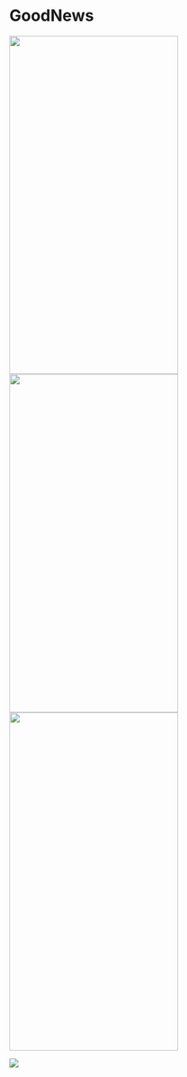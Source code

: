 # GoodNews

 <img src="https://user-images.githubusercontent.com/108834218/218786983-0951246f-f3fd-4034-b1a3-f1f983ab0b19.png" width="300" height="600">   <img src="https://user-images.githubusercontent.com/108834218/218785141-4cf75505-b068-4f3e-b431-aba07c0cc7de.png" width="300" height="600">  <img src="https://user-images.githubusercontent.com/108834218/218787492-93c32400-658f-4107-af9a-d27690f45582.png" width="300" height="600">


<img src="https://user-images.githubusercontent.com/108834218/218790527-64bdaa53-d34a-45ed-8201-a6cf8b3bccb2.gif">
